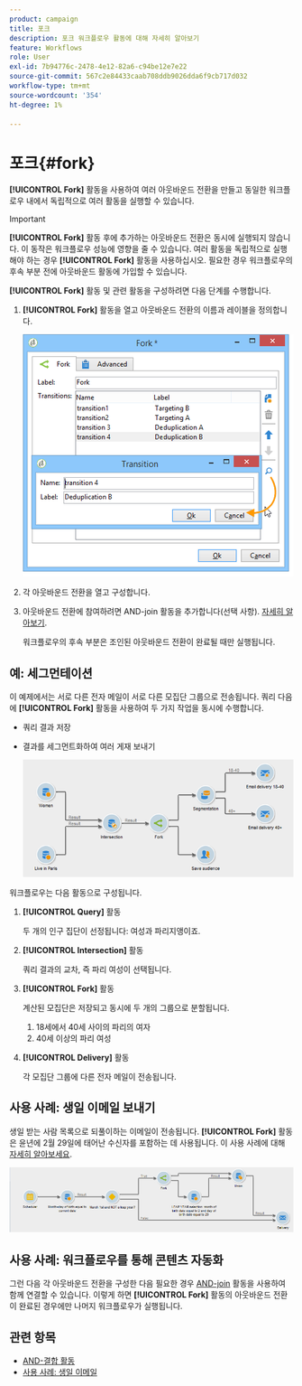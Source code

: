 ```yaml
---
product: campaign
title: 포크
description: 포크 워크플로우 활동에 대해 자세히 알아보기
feature: Workflows
role: User
exl-id: 7b94776c-2478-4e12-82a6-c94be12e7e22
source-git-commit: 567c2e84433caab708ddb9026dda6f9cb717d032
workflow-type: tm+mt
source-wordcount: '354'
ht-degree: 1%

---
```


# 포크{#fork}



**[!UICONTROL Fork]** 활동을 사용하여 여러 아웃바운드 전환을 만들고 동일한 워크플로우 내에서 독립적으로 여러 활동을 실행할 수 있습니다.

>[!IMPORTANT]
>
>**[!UICONTROL Fork]** 활동 후에 추가하는 아웃바운드 전환은 동시에 실행되지 않습니다. 이 동작은 워크플로우 성능에 영향을 줄 수 있습니다. 여러 활동을 독립적으로 실행해야 하는 경우 **[!UICONTROL Fork]** 활동을 사용하십시오. 필요한 경우 워크플로우의 후속 부분 전에 아웃바운드 활동에 가입할 수 있습니다.

**[!UICONTROL Fork]** 활동 및 관련 활동을 구성하려면 다음 단계를 수행합니다.

1. **[!UICONTROL Fork]** 활동을 열고 아웃바운드 전환의 이름과 레이블을 정의합니다.

   ![](assets/s_user_segmentation_fork.png)

1. 각 아웃바운드 전환을 열고 구성합니다.
1. 아웃바운드 전환에 참여하려면 AND-join 활동을 추가합니다(선택 사항). [자세히 알아보기](and-join.md).

   워크플로우의 후속 부분은 조인된 아웃바운드 전환이 완료될 때만 실행됩니다.

## 예: 세그먼테이션

이 예제에서는 서로 다른 전자 메일이 서로 다른 모집단 그룹으로 전송됩니다. 쿼리 다음에 **[!UICONTROL Fork]** 활동을 사용하여 두 가지 작업을 동시에 수행합니다.

* 쿼리 결과 저장
* 결과를 세그먼트화하여 여러 게재 보내기

  ![포크 활동은 두 쿼리의 교차를 따르며 목록 업데이트 활동 및 분할 활동 앞에 옵니다.](assets/wkf_fork_example.png)

워크플로우는 다음 활동으로 구성됩니다.

1. **[!UICONTROL Query]** 활동

   두 개의 인구 집단이 선정됩니다: 여성과 파리지앵이죠.

1. **[!UICONTROL Intersection]** 활동

   쿼리 결과의 교차, 즉 파리 여성이 선택됩니다.

1. **[!UICONTROL Fork]** 활동

   계산된 모집단은 저장되고 동시에 두 개의 그룹으로 분할됩니다.

   1. 18세에서 40세 사이의 파리의 여자
   1. 40세 이상의 파리 여성

1. **[!UICONTROL Delivery]** 활동

   각 모집단 그룹에 다른 전자 메일이 전송됩니다.

## 사용 사례: 생일 이메일 보내기

생일 받는 사람 목록으로 되풀이하는 이메일이 전송됩니다. **[!UICONTROL Fork]** 활동은 윤년에 2월 29일에 태어난 수신자를 포함하는 데 사용됩니다. 이 사용 사례에 대해 [자세히 알아보세요](send-a-birthday-email.md).

![포크 활동은 테스트 활동 뒤에 있으며 두 쿼리 활동 앞에 있습니다.](assets/birthday-workflow_usecase_1.png)

## 사용 사례: 워크플로우를 통해 콘텐츠 자동화


그런 다음 각 아웃바운드 전환을 구성한 다음 필요한 경우 [AND-join](and-join.md) 활동을 사용하여 함께 연결할 수 있습니다. 이렇게 하면 **[!UICONTROL Fork]** 활동의 아웃바운드 전환이 완료된 경우에만 나머지 워크플로우가 실행됩니다.

## 관련 항목

* [AND-결합 활동](and-join.md)
* [사용 사례: 생일 이메일](send-a-birthday-email.md)
